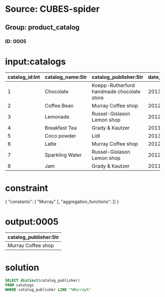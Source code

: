 # Source: CUBES-spider
## Group: product_catalog
### ID: 0005

# input:catalogs

| catalog_id:Int | catalog_name:Str | catalog_publisher:Str | date_of_publication:Str | date_of_latest_revision:Str |
|---|---|---|---|---|
| 1 | Chocolate | Koepp-Rutherford handmade chocolate store | 2013-03-15 05:09:17 | 2017-09-26 12:10:36 |
| 2 | Coffee Bean | Murray Coffee shop | 2012-04-13 06:37:09 | 2017-10-26 01:16:51 |
| 3 | Lemonade | Russel-Gislason Lemon shop | 2012-11-27 19:29:22 | 2017-12-04 06:48:13 |
| 4 | Breakfast Tea | Grady & Kautzer | 2011-07-22 04:57:19 | 2017-03-30 09:15:37 |
| 5 | Coco powder | Lidl | 2013-03-15 05:09:17 | 2017-09-26 12:10:36 |
| 6 | Latte | Murray Coffee shop | 2012-04-13 06:37:09 | 2017-10-26 01:16:51 |
| 7 | Sparkling Water | Russel-Gislason Lemon shop | 2012-11-27 19:29:22 | 2017-12-04 06:48:13 |
| 8 | Jam | Grady & Kautzer | 2011-07-22 04:57:19 | 2017-03-30 09:15:37 |

# constraint

{
  "constants": [
    "Murray"
  ],
  "aggregation_functions": []
}

# output:0005

| catalog_publisher:Str |
|---|
| Murray Coffee shop |

# solution

```sql
SELECT distinct(catalog_publisher)
FROM catalogs
WHERE catalog_publisher LIKE "%Murray%"
```
